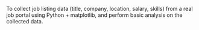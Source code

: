 To collect job listing data (title, company, location, salary, skills) from a real job portal using Python + matplotlib, and perform basic analysis on the collected data.
